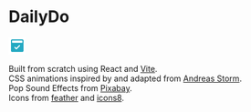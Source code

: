 # DailyDo
![Icon](/public/icons8-daily-30.png)


Built from scratch using React and [Vite](https://vitejs.dev).  
CSS animations inspired by and adapted from [Andreas Storm](https://codepen.io/avstorm/pens/public).  
Pop Sound Effects from <a href="https://pixabay.com/sound-effects/?utm_source=link-attribution&utm_medium=referral&utm_campaign=music&utm_content=39222">Pixabay</a>.  
Icons from [feather](https://feathericons.com) and [icons8](icons8.com).
